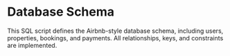 # Database Schema

This SQL script defines the Airbnb-style database schema, including users, properties, bookings, and payments. All relationships, keys, and constraints are implemented.
